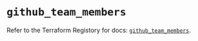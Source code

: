 # `github_team_members`

Refer to the Terraform Registory for docs: [`github_team_members`](https://registry.terraform.io/providers/integrations/github/5.40.0/docs/resources/team_members).

